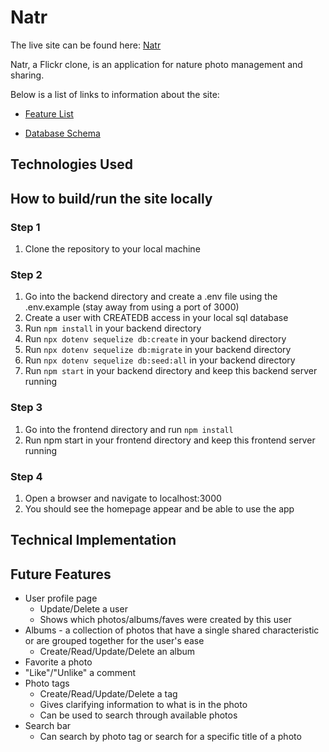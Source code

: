 # Natr

The live site can be found here: [Natr](https://natr-app.herokuapp.com/)

Natr, a Flickr clone, is an application for nature photo management and sharing.

Below is a list of links to information about the site:

-   [Feature List](https://github.com/jujmart/Natr-app/wiki/Feature-List)

-   [Database Schema](https://github.com/jujmart/Natr-app/wiki/Database-Schema)

## Technologies Used

## How to build/run the site locally

### Step 1

1. Clone the repository to your local machine

### Step 2

1. Go into the backend directory and create a .env file using the .env.example (stay away from using a port of 3000)
2. Create a user with CREATEDB access in your local sql database
3. Run `npm install` in your backend directory
4. Run `npx dotenv sequelize db:create` in your backend directory
5. Run `npx dotenv sequelize db:migrate` in your backend directory
6. Run `npx dotenv sequelize db:seed:all` in your backend directory
7. Run `npm start` in your backend directory and keep this backend server running

### Step 3

1. Go into the frontend directory and run `npm install`
2. Run npm start in your frontend directory and keep this frontend server running

### Step 4

1. Open a browser and navigate to localhost:3000
2. You should see the homepage appear and be able to use the app

## Technical Implementation

## Future Features

-   User profile page
    -   Update/Delete a user
    -   Shows which photos/albums/faves were created by this user
-   Albums - a collection of photos that have a single shared characteristic or are grouped together for the user's ease
    -   Create/Read/Update/Delete an album
-   Favorite a photo
-   "Like"/"Unlike" a comment
-   Photo tags
    -   Create/Read/Update/Delete a tag
    -   Gives clarifying information to what is in the photo
    -   Can be used to search through available photos
-   Search bar
    -   Can search by photo tag or search for a specific title of a photo
